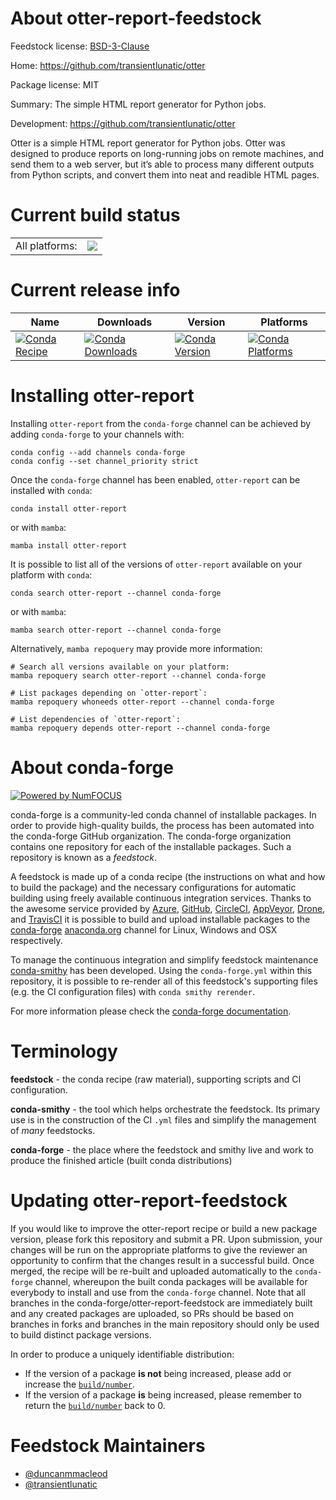 About otter-report-feedstock
============================

Feedstock license: [BSD-3-Clause](https://github.com/conda-forge/otter-report-feedstock/blob/main/LICENSE.txt)

Home: https://github.com/transientlunatic/otter

Package license: MIT

Summary: The simple HTML report generator for Python jobs.

Development: https://github.com/transientlunatic/otter

Otter is a simple HTML report generator for Python jobs.
Otter was designed to produce reports on long-running jobs on
remote machines, and send them to a web server, but it’s able to
process many different outputs from Python scripts, and convert
them into neat and readible HTML pages.


Current build status
====================


<table><tr><td>All platforms:</td>
    <td>
      <a href="https://dev.azure.com/conda-forge/feedstock-builds/_build/latest?definitionId=11454&branchName=main">
        <img src="https://dev.azure.com/conda-forge/feedstock-builds/_apis/build/status/otter-report-feedstock?branchName=main">
      </a>
    </td>
  </tr>
</table>

Current release info
====================

| Name | Downloads | Version | Platforms |
| --- | --- | --- | --- |
| [![Conda Recipe](https://img.shields.io/badge/recipe-otter--report-green.svg)](https://anaconda.org/conda-forge/otter-report) | [![Conda Downloads](https://img.shields.io/conda/dn/conda-forge/otter-report.svg)](https://anaconda.org/conda-forge/otter-report) | [![Conda Version](https://img.shields.io/conda/vn/conda-forge/otter-report.svg)](https://anaconda.org/conda-forge/otter-report) | [![Conda Platforms](https://img.shields.io/conda/pn/conda-forge/otter-report.svg)](https://anaconda.org/conda-forge/otter-report) |

Installing otter-report
=======================

Installing `otter-report` from the `conda-forge` channel can be achieved by adding `conda-forge` to your channels with:

```
conda config --add channels conda-forge
conda config --set channel_priority strict
```

Once the `conda-forge` channel has been enabled, `otter-report` can be installed with `conda`:

```
conda install otter-report
```

or with `mamba`:

```
mamba install otter-report
```

It is possible to list all of the versions of `otter-report` available on your platform with `conda`:

```
conda search otter-report --channel conda-forge
```

or with `mamba`:

```
mamba search otter-report --channel conda-forge
```

Alternatively, `mamba repoquery` may provide more information:

```
# Search all versions available on your platform:
mamba repoquery search otter-report --channel conda-forge

# List packages depending on `otter-report`:
mamba repoquery whoneeds otter-report --channel conda-forge

# List dependencies of `otter-report`:
mamba repoquery depends otter-report --channel conda-forge
```


About conda-forge
=================

[![Powered by
NumFOCUS](https://img.shields.io/badge/powered%20by-NumFOCUS-orange.svg?style=flat&colorA=E1523D&colorB=007D8A)](https://numfocus.org)

conda-forge is a community-led conda channel of installable packages.
In order to provide high-quality builds, the process has been automated into the
conda-forge GitHub organization. The conda-forge organization contains one repository
for each of the installable packages. Such a repository is known as a *feedstock*.

A feedstock is made up of a conda recipe (the instructions on what and how to build
the package) and the necessary configurations for automatic building using freely
available continuous integration services. Thanks to the awesome service provided by
[Azure](https://azure.microsoft.com/en-us/services/devops/), [GitHub](https://github.com/),
[CircleCI](https://circleci.com/), [AppVeyor](https://www.appveyor.com/),
[Drone](https://cloud.drone.io/welcome), and [TravisCI](https://travis-ci.com/)
it is possible to build and upload installable packages to the
[conda-forge](https://anaconda.org/conda-forge) [anaconda.org](https://anaconda.org/)
channel for Linux, Windows and OSX respectively.

To manage the continuous integration and simplify feedstock maintenance
[conda-smithy](https://github.com/conda-forge/conda-smithy) has been developed.
Using the ``conda-forge.yml`` within this repository, it is possible to re-render all of
this feedstock's supporting files (e.g. the CI configuration files) with ``conda smithy rerender``.

For more information please check the [conda-forge documentation](https://conda-forge.org/docs/).

Terminology
===========

**feedstock** - the conda recipe (raw material), supporting scripts and CI configuration.

**conda-smithy** - the tool which helps orchestrate the feedstock.
                   Its primary use is in the construction of the CI ``.yml`` files
                   and simplify the management of *many* feedstocks.

**conda-forge** - the place where the feedstock and smithy live and work to
                  produce the finished article (built conda distributions)


Updating otter-report-feedstock
===============================

If you would like to improve the otter-report recipe or build a new
package version, please fork this repository and submit a PR. Upon submission,
your changes will be run on the appropriate platforms to give the reviewer an
opportunity to confirm that the changes result in a successful build. Once
merged, the recipe will be re-built and uploaded automatically to the
`conda-forge` channel, whereupon the built conda packages will be available for
everybody to install and use from the `conda-forge` channel.
Note that all branches in the conda-forge/otter-report-feedstock are
immediately built and any created packages are uploaded, so PRs should be based
on branches in forks and branches in the main repository should only be used to
build distinct package versions.

In order to produce a uniquely identifiable distribution:
 * If the version of a package **is not** being increased, please add or increase
   the [``build/number``](https://docs.conda.io/projects/conda-build/en/latest/resources/define-metadata.html#build-number-and-string).
 * If the version of a package **is** being increased, please remember to return
   the [``build/number``](https://docs.conda.io/projects/conda-build/en/latest/resources/define-metadata.html#build-number-and-string)
   back to 0.

Feedstock Maintainers
=====================

* [@duncanmmacleod](https://github.com/duncanmmacleod/)
* [@transientlunatic](https://github.com/transientlunatic/)


